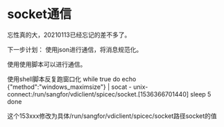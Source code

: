 # socket通信


忘性真的大，20210113已经忘记的差不多了。


下一步计划：
使用json进行通信，将消息规范化。

使用使用脚本可以进行通信。


使用shell脚本反复跑窗口化
while true
do
    echo {\"method\":\"windows_maximsize\"} | socat - unix-connect:/run/sangfor/vdiclient/spicec/socket.[1536366701440]
    sleep  5
done

这个153xxx修改为具体/run/sangfor/vdiclient/spicec/socket路径socket的值

